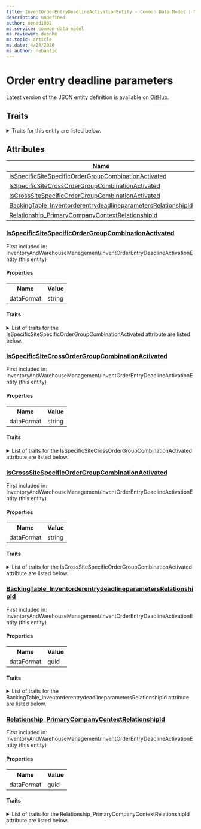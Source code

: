 ```yaml
---
title: InventOrderEntryDeadlineActivationEntity - Common Data Model | Microsoft Docs
description: undefined
author: nenad1002
ms.service: common-data-model
ms.reviewer: deonhe
ms.topic: article
ms.date: 4/28/2020
ms.author: nebanfic
---
```


# Order entry deadline parameters

  
 Latest version of the JSON entity definition is available on <a href="https://github.com/Microsoft/CDM/tree/master/schemaDocuments/core/operationsCommon/Entities/SupplyChain/InventoryAndWarehouseManagement/InventOrderEntryDeadlineActivationEntity.cdm.json" target="_blank">GitHub</a>.  

## Traits

<details>
<summary>Traits for this entity are listed below.  
</summary>

**is.CDM.entityVersion**  
  <table><tr><th>Parameter</th><th>Value</th><th>Data type</th><th>Explanation</th></tr><tr><td>versionNumber</td><td>"1.0.0"</td><td>string</td><td>semantic version number of the entity</td></tr></table>

**is.application.releaseVersion**  
  <table><tr><th>Parameter</th><th>Value</th><th>Data type</th><th>Explanation</th></tr><tr><td>releaseVersion</td><td>"10.0.13.0"</td><td>string</td><td>semantic version number of the application introducing this entity</td></tr></table>

**is.localized.displayedAs**  
  Holds the list of language specific display text for an object.  <table><tr><th>Parameter</th><th>Value</th><th>Data type</th><th>Explanation</th></tr><tr><td>localizedDisplayText</td><td><table><tr><th>languageTag</th><th>displayText</th></tr><tr><td>en</td><td>Order entry deadline parameters</td></tr></table></td><td>entity</td><td>a reference to the constant entity holding the list of localized text</td></tr></table>

</details>

## Attributes

|Name|Description|First Included in Instance|
|---|---|---|
|[IsSpecificSiteSpecificOrderGroupCombinationActivated](#IsSpecificSiteSpecificOrderGroupCombinationActivated)||<a href="InventOrderEntryDeadlineActivationEntity.md" target="_blank">InventoryAndWarehouseManagement/InventOrderEntryDeadlineActivationEntity</a>|
|[IsSpecificSiteCrossOrderGroupCombinationActivated](#IsSpecificSiteCrossOrderGroupCombinationActivated)||<a href="InventOrderEntryDeadlineActivationEntity.md" target="_blank">InventoryAndWarehouseManagement/InventOrderEntryDeadlineActivationEntity</a>|
|[IsCrossSiteSpecificOrderGroupCombinationActivated](#IsCrossSiteSpecificOrderGroupCombinationActivated)||<a href="InventOrderEntryDeadlineActivationEntity.md" target="_blank">InventoryAndWarehouseManagement/InventOrderEntryDeadlineActivationEntity</a>|
|[BackingTable_InventorderentrydeadlineparametersRelationshipId](#BackingTable_InventorderentrydeadlineparametersRelationshipId)||<a href="InventOrderEntryDeadlineActivationEntity.md" target="_blank">InventoryAndWarehouseManagement/InventOrderEntryDeadlineActivationEntity</a>|
|[Relationship_PrimaryCompanyContextRelationshipId](#Relationship_PrimaryCompanyContextRelationshipId)||<a href="InventOrderEntryDeadlineActivationEntity.md" target="_blank">InventoryAndWarehouseManagement/InventOrderEntryDeadlineActivationEntity</a>|

### <a href=#IsSpecificSiteSpecificOrderGroupCombinationActivated name="IsSpecificSiteSpecificOrderGroupCombinationActivated">IsSpecificSiteSpecificOrderGroupCombinationActivated</a>

First included in: InventoryAndWarehouseManagement/InventOrderEntryDeadlineActivationEntity (this entity)  

#### Properties

<table><tr><th>Name</th><th>Value</th></tr><tr><td>dataFormat</td><td>string</td></tr></table>

#### Traits

<details>
<summary>List of traits for the IsSpecificSiteSpecificOrderGroupCombinationActivated attribute are listed below.</summary>

**is.dataFormat.character**  
**is.dataFormat.big**  
**is.dataFormat.array**  
**is.dataFormat.character**  
**is.dataFormat.array**  
</details>

### <a href=#IsSpecificSiteCrossOrderGroupCombinationActivated name="IsSpecificSiteCrossOrderGroupCombinationActivated">IsSpecificSiteCrossOrderGroupCombinationActivated</a>

First included in: InventoryAndWarehouseManagement/InventOrderEntryDeadlineActivationEntity (this entity)  

#### Properties

<table><tr><th>Name</th><th>Value</th></tr><tr><td>dataFormat</td><td>string</td></tr></table>

#### Traits

<details>
<summary>List of traits for the IsSpecificSiteCrossOrderGroupCombinationActivated attribute are listed below.</summary>

**is.dataFormat.character**  
**is.dataFormat.big**  
**is.dataFormat.array**  
**is.dataFormat.character**  
**is.dataFormat.array**  
</details>

### <a href=#IsCrossSiteSpecificOrderGroupCombinationActivated name="IsCrossSiteSpecificOrderGroupCombinationActivated">IsCrossSiteSpecificOrderGroupCombinationActivated</a>

First included in: InventoryAndWarehouseManagement/InventOrderEntryDeadlineActivationEntity (this entity)  

#### Properties

<table><tr><th>Name</th><th>Value</th></tr><tr><td>dataFormat</td><td>string</td></tr></table>

#### Traits

<details>
<summary>List of traits for the IsCrossSiteSpecificOrderGroupCombinationActivated attribute are listed below.</summary>

**is.dataFormat.character**  
**is.dataFormat.big**  
**is.dataFormat.array**  
**is.dataFormat.character**  
**is.dataFormat.array**  
</details>

### <a href=#BackingTable_InventorderentrydeadlineparametersRelationshipId name="BackingTable_InventorderentrydeadlineparametersRelationshipId">BackingTable_InventorderentrydeadlineparametersRelationshipId</a>

First included in: InventoryAndWarehouseManagement/InventOrderEntryDeadlineActivationEntity (this entity)  

#### Properties

<table><tr><th>Name</th><th>Value</th></tr><tr><td>dataFormat</td><td>guid</td></tr></table>

#### Traits

<details>
<summary>List of traits for the BackingTable_InventorderentrydeadlineparametersRelationshipId attribute are listed below.</summary>

**is.dataFormat.character**  
**is.dataFormat.big**  
**is.dataFormat.array**  
**is.dataFormat.guid**  
**means.identity.entityId**  
**is.linkedEntity.identifier**  
Marks the attribute(s) that hold foreign key references to a linked (used as an attribute) entity. This attribute is added to the resolved entity to enumerate the referenced entities.  <table><tr><th>Parameter</th><th>Value</th><th>Data type</th><th>Explanation</th></tr><tr><td>entityReferences</td><td><table><tr><th>entityReference</th><th>attributeReference</th></tr><tr><td><a href="../../../Tables/SupplyChain/SalesAndMarketing/Parameter/Inventorderentrydeadlineparameters.md" target="_blank">/core/operationsCommon/Tables/SupplyChain/SalesAndMarketing/Parameter/Inventorderentrydeadlineparameters.cdm.json/Inventorderentrydeadlineparameters</a></td><td><a href="../../../Tables/SupplyChain/SalesAndMarketing/Parameter/Inventorderentrydeadlineparameters.md#RecId" target="_blank">RecId</a></td></tr></table></td><td>entity</td><td>a reference to the constant entity holding the list of entity references</td></tr></table>

**is.dataFormat.guid**  
**is.dataFormat.character**  
**is.dataFormat.array**  
</details>

### <a href=#Relationship_PrimaryCompanyContextRelationshipId name="Relationship_PrimaryCompanyContextRelationshipId">Relationship_PrimaryCompanyContextRelationshipId</a>

First included in: InventoryAndWarehouseManagement/InventOrderEntryDeadlineActivationEntity (this entity)  

#### Properties

<table><tr><th>Name</th><th>Value</th></tr><tr><td>dataFormat</td><td>guid</td></tr></table>

#### Traits

<details>
<summary>List of traits for the Relationship_PrimaryCompanyContextRelationshipId attribute are listed below.</summary>

**is.dataFormat.character**  
**is.dataFormat.big**  
**is.dataFormat.array**  
**is.dataFormat.guid**  
**means.identity.entityId**  
**is.linkedEntity.identifier**  
Marks the attribute(s) that hold foreign key references to a linked (used as an attribute) entity. This attribute is added to the resolved entity to enumerate the referenced entities.  <table><tr><th>Parameter</th><th>Value</th><th>Data type</th><th>Explanation</th></tr><tr><td>entityReferences</td><td><table><tr><th>entityReference</th><th>attributeReference</th></tr><tr><td><a href="../../../Tables/Finance/Ledger/Main/CompanyInfo.md" target="_blank">/core/operationsCommon/Tables/Finance/Ledger/Main/CompanyInfo.cdm.json/CompanyInfo</a></td><td><a href="../../../Tables/Finance/Ledger/Main/CompanyInfo.md#RecId" target="_blank">RecId</a></td></tr></table></td><td>entity</td><td>a reference to the constant entity holding the list of entity references</td></tr></table>

**is.dataFormat.guid**  
**is.dataFormat.character**  
**is.dataFormat.array**  
</details>
